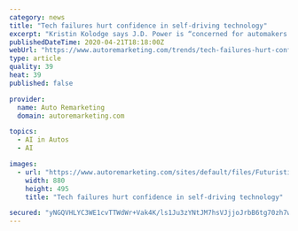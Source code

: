 ```yaml
---
category: news
title: "Tech failures hurt confidence in self-driving technology"
excerpt: "Kristin Kolodge says J.D. Power is “concerned for automakers.” Kolodge, who is executive director of driver interaction & human machine interface research for the company, says automakers are moving forward with technology such as self-driving and battery-electric vehicles, “that consumers seem to have little interest in.” Kolodge was ..."
publishedDateTime: 2020-04-21T18:18:00Z
webUrl: "https://www.autoremarketing.com/trends/tech-failures-hurt-confidence-self-driving-technology"
type: article
quality: 39
heat: 39
published: false

provider:
  name: Auto Remarketing
  domain: autoremarketing.com

topics:
  - AI in Autos
  - AI

images:
  - url: "https://www.autoremarketing.com/sites/default/files/Futuristic%20car%20306053651_0.jpg"
    width: 880
    height: 495
    title: "Tech failures hurt confidence in self-driving technology"

secured: "yNGQVHLYC3WE1cvTTWdWr+Vak4K/ls1Ju3zYNtJM7hsVJjjoJrbB6tg70zh7wvkUS+JGekBAX4kxo8RtlrJPSMmiDS7dImtfHYgwXxXQGFPc2+guHFESp1Z/xzlIl5v3glxvhRlkeanjtTH7XKKbqUEiJ40o0FApp10AfGkMy/O14t2Qxh4cCJ0rjhPMawofRERtzn1FSJh1xDKCawQNsaUNhwhOoLLsiFwkVdS0mRi/Fb10/KTsAnF5sK9hOTYIuVkuQy3LUS4qzBoZEukeaqOJ4tG7mPt/OA4E9queAkIRPqyQ2Z5YB0u1TKfGVJcyksQxaQ5C+cLU+C17eMOcJ0zlR4javl0h8DCu3E263zTegzw0lmp56oYrCvcqIFjT34r1XCPxLBloOD1HndbsI8xTQz9myVaEAXd1H7fLUEXGmbu7Q/1bZKcqoeEmHL7mCgmOnccEvtt8RzqMqmQGxZl5Sr46NYf8iqYQeVWwJBg=;XHd0uvSUHYJ64qb0+17LFg=="
---
```


